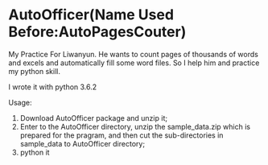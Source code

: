 # AutoOfficer(Name Used Before:AutoPagesCouter)
My Practice For Liwanyun. He wants to count pages of thousands of words and excels and automatically fill some word files. So I help him and practice my python skill.

I wrote it with python 3.6.2

Usage:
1. Download AutoOfficer package and unzip it;
2. Enter to the AutoOfficer directory, unzip the sample_data.zip which is prepared for the pragram, and then cut the sub-directories in sample_data to AutoOfficer directory;
3. python it
